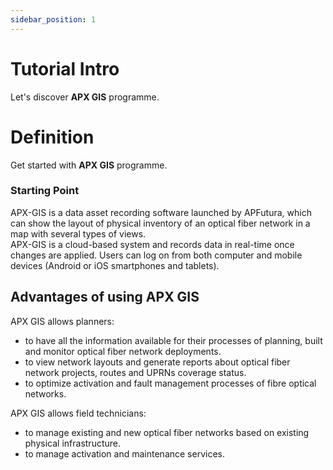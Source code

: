 ```yaml
---
sidebar_position: 1
---
```


# Tutorial Intro

Let's discover **APX GIS** programme.

# Definition

Get started with **APX GIS** programme.

### Starting Point
APX-GIS is a data asset recording software launched by APFutura, which can show the layout of physical inventory of an optical fiber network in a map with several types of views.  
APX-GIS is a cloud-based system and records data in real-time once changes are applied. Users can log on from both computer and mobile devices (Android or iOS smartphones and tablets).

## Advantages of using APX GIS

APX GIS allows planners:

- to have all the information available for their processes of planning, built and monitor optical fiber network deployments.
- to view network layouts and generate reports about optical fiber network projects, routes and UPRNs coverage status.
- to optimize activation and fault management processes of fibre optical networks.

APX GIS allows field technicians:

- to manage existing and new optical fiber networks based on existing physical infrastructure.
- to manage activation and maintenance services.